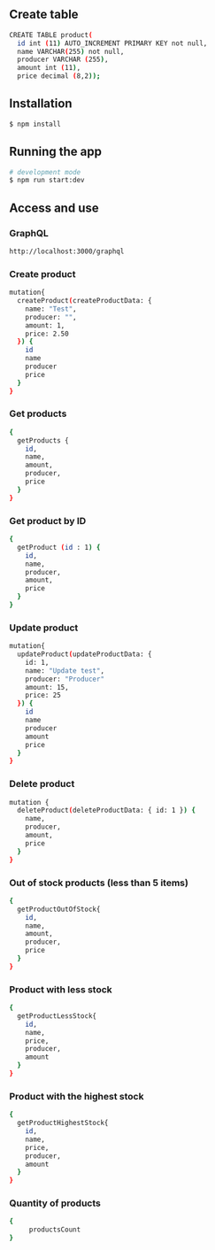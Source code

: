 ## Create table
```bash
CREATE TABLE product( 
  id int (11) AUTO_INCREMENT PRIMARY KEY not null,
  name VARCHAR(255) not null,
  producer VARCHAR (255),
  amount int (11),
  price decimal (8,2));
```

## Installation

```bash
$ npm install
```

## Running the app

```bash
# development mode
$ npm run start:dev
```

## Access and use

### GraphQL
```bash
http://localhost:3000/graphql
```

### Create product

```bash
mutation{
  createProduct(createProductData: {
    name: "Test",
    producer: "",
    amount: 1,
    price: 2.50
  }) {
    id
    name
    producer
    price
  }
}
```

### Get products 
```bash
{
  getProducts {
    id,
    name,
    amount,
    producer,
    price
  }
}
```

### Get product by ID
```bash
{
  getProduct (id : 1) {
    id,
    name,
    producer,
    amount,
    price
  }
}
```

### Update product
```bash
mutation{
  updateProduct(updateProductData: {
    id: 1,
    name: "Update test",
    producer: "Producer"
    amount: 15,
    price: 25
  }) {
    id
    name
    producer
    amount
    price
  }
}
```

### Delete product
```bash
mutation {
  deleteProduct(deleteProductData: { id: 1 }) {
    name,
    producer,
    amount,
    price
  }
}
```

### Out of stock products (less than 5 items)
```bash
{
  getProductOutOfStock{
    id,
    name,
    amount,
    producer,
    price
  }
}
```

### Product with less stock 
```bash
{
  getProductLessStock{
    id,
    name,
    price,
    producer,
  	amount
  }
}
```


### Product with the highest stock
```bash
{
  getProductHighestStock{
    id,
    name,
    price,
    producer,
    amount
  }
}
```

### Quantity of products 
```bash
{
     productsCount
}
```
